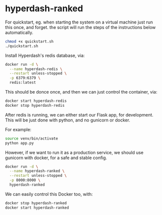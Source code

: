# hyperdash-ranked

For quickstart, eg. when starting the system on a virtual machine
just run this once, and forget. the script will run the steps of
the instructions below automatically.

```bash
chmod +x quickstart.sh
./quickstart.sh
```

Install Hyperdash's redis database, via:

```bash
docker run -d \
  --name hyperdash-redis \
  --restart unless-stopped \
  -p 6379:6379 \
  redis:latest
```

This should be donce once, and then we can just control the container, via:

```bash
docker start hyperdash-redis
docker stop hyperdash-redis
```

After redis is running, we can either start our Flask app, for development.
This will be just done with python, and no gunicorn or docker.

For example:

```bash
source venv/bin/activate
python app.py
```

However, if we want to run it as a production service,
we should use gunicorn with docker, for a safe and stable config.

```bash
docker run -d \
  --name hyperdash-ranked \
  --restart unless-stopped \
  -p 8000:8000 \
  hyperdash-ranked
```

We can easily control this Docker too, with:

```bash
docker stop hyperdash-ranked
docker start hyperdash-ranked
```
